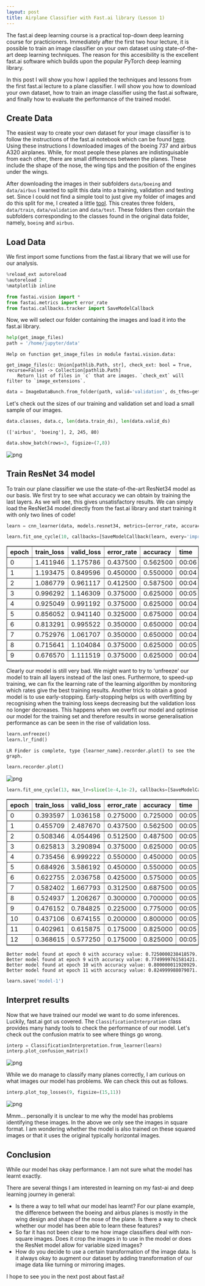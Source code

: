 ```yaml
---
layout: post
title: Airplane Classifier with Fast.ai library (Lesson 1)
---
```


The fast.ai deep learning course is a practical top-down deep learning course for practicioners. Immediately after the first two hour lecture, it is possible to train an image classifier on your own dataset using state-of-the-art deep learning techniques. The reason for this accesibility is the excellent fast.ai software which builds upon the popular PyTorch deep learning library. 

In this post I will show you how I applied the techniques and lessons from the first fast.ai lecture to a plane classifier. I will show you how to download your own dataset, how to train an image classifier using the fast.ai software, and finally how to evaluate the performance of the trained model.

## Create Data

The easiest way to create your own dataset for your image classifier is to follow the instructions of the fast.ai notebook which can be found [here](https://github.com/fastai/course-v3/blob/master/nbs/dl1/lesson2-download.ipynb). Using these instructions I downloaded images of the boeing 737 and airbus A320 airplanes. While, for most people these planes are indistinguisable from each other, there are small differences between the planes. These include the shape of the nose, the wing tips and the position of the engines under the wings.

After downloading the images in their subfolders `data/boeing` and `data/airbus` I wanted to split this data into a training, validation and testing set. Since I could not find a simple tool to just give my folder of images and do this split for me, I created a little [tool](https://github.com/markkvdb/data-splitter). This creates three folders, `data/train`, `data/validation` and `data/test`. These folders then contain the subfolders corresponding to the classes found in the original data folder, namely, `boeing` and `airbus`.

## Load Data

We first import some functions from the fast.ai library that we will use for our analysis.


```python
%reload_ext autoreload
%autoreload 2
%matplotlib inline
```


```python
from fastai.vision import *
from fastai.metrics import error_rate
from fastai.callbacks.tracker import SaveModelCallback
```

Now, we will select our folder containing the images and load it into the fast.ai library.


```python
help(get_image_files)
path = '/home/jupyter/data'
```

    Help on function get_image_files in module fastai.vision.data:
    
    get_image_files(c: Union[pathlib.Path, str], check_ext: bool = True, recurse=False) -> Collection[pathlib.Path]
        Return list of files in `c` that are images. `check_ext` will filter to `image_extensions`.
    



```python
data = ImageDataBunch.from_folder(path, valid='validation', ds_tfms=get_transforms(), size=224).normalize(imagenet_stats)
```

Let's check out the sizes of our training and validation set and load a small sample of our images.


```python
data.classes, data.c, len(data.train_ds), len(data.valid_ds)
```




    (['airbus', 'boeing'], 2, 245, 80)




```python
data.show_batch(rows=3, figsize=(7,8))
```


![png](../img/fastai-lesson1/output_8_0.png)


## Train ResNet 34 model

To train our plane classifier we use the state-of-the-art ResNet34 model as our basis. We first try to see what accuracy we can obtain by training the last layers. As we will see, this gives unsatisfactory results. We can simply load the ResNet34 model directly from the fast.ai library and start training it with only two lines of code!


```python
learn = cnn_learner(data, models.resnet34, metrics=[error_rate, accuracy])
```


```python
learn.fit_one_cycle(10, callbacks=[SaveModelCallback(learn, every='improvement', monitor='accuracy', name='model')])
```


<table border="1" class="dataframe">
  <thead>
    <tr style="text-align: left;">
      <th>epoch</th>
      <th>train_loss</th>
      <th>valid_loss</th>
      <th>error_rate</th>
      <th>accuracy</th>
      <th>time</th>
    </tr>
  </thead>
  <tbody>
    <tr>
      <td>0</td>
      <td>1.411946</td>
      <td>1.175786</td>
      <td>0.437500</td>
      <td>0.562500</td>
      <td>00:06</td>
    </tr>
    <tr>
      <td>1</td>
      <td>1.193475</td>
      <td>0.849596</td>
      <td>0.450000</td>
      <td>0.550000</td>
      <td>00:04</td>
    </tr>
    <tr>
      <td>2</td>
      <td>1.086779</td>
      <td>0.961117</td>
      <td>0.412500</td>
      <td>0.587500</td>
      <td>00:04</td>
    </tr>
    <tr>
      <td>3</td>
      <td>0.996292</td>
      <td>1.146309</td>
      <td>0.375000</td>
      <td>0.625000</td>
      <td>00:05</td>
    </tr>
    <tr>
      <td>4</td>
      <td>0.925049</td>
      <td>0.991192</td>
      <td>0.375000</td>
      <td>0.625000</td>
      <td>00:04</td>
    </tr>
    <tr>
      <td>5</td>
      <td>0.856052</td>
      <td>0.941140</td>
      <td>0.325000</td>
      <td>0.675000</td>
      <td>00:04</td>
    </tr>
    <tr>
      <td>6</td>
      <td>0.813291</td>
      <td>0.995522</td>
      <td>0.350000</td>
      <td>0.650000</td>
      <td>00:04</td>
    </tr>
    <tr>
      <td>7</td>
      <td>0.752976</td>
      <td>1.061707</td>
      <td>0.350000</td>
      <td>0.650000</td>
      <td>00:04</td>
    </tr>
    <tr>
      <td>8</td>
      <td>0.715641</td>
      <td>1.104084</td>
      <td>0.375000</td>
      <td>0.625000</td>
      <td>00:05</td>
    </tr>
    <tr>
      <td>9</td>
      <td>0.676570</td>
      <td>1.111519</td>
      <td>0.375000</td>
      <td>0.625000</td>
      <td>00:04</td>
    </tr>
  </tbody>
</table>


Clearly our model is still very bad. We might want to try to 'unfreeze' our model to train all layers instead of the last ones. Furthermore, to speed-up training, we can fix the learning rate of the learning algorithm by monitoring which rates give the best training results. Another trick to obtain a good model is to use early-stopping. Early-stopping helps us with overfitting by recognising when the training loss keeps decreasing but the validation loss no longer decreases. This happens when we overfit our model and optimise our model for the training set and therefore results in worse generalisation performance as can be seen in the rise of validation loss.


```python
learn.unfreeze()
learn.lr_find()
```





    LR Finder is complete, type {learner_name}.recorder.plot() to see the graph.



```python
learn.recorder.plot()
```


![png](../img/fastai-lesson1/output_14_0.png)



```python
learn.fit_one_cycle(13, max_lr=slice(1e-4,1e-2), callbacks=[SaveModelCallback(learn, every='improvement', monitor='accuracy', name='model')])
```


<table border="1" class="dataframe">
  <thead>
    <tr style="text-align: left;">
      <th>epoch</th>
      <th>train_loss</th>
      <th>valid_loss</th>
      <th>error_rate</th>
      <th>accuracy</th>
      <th>time</th>
    </tr>
  </thead>
  <tbody>
    <tr>
      <td>0</td>
      <td>0.393597</td>
      <td>1.036158</td>
      <td>0.275000</td>
      <td>0.725000</td>
      <td>00:05</td>
    </tr>
    <tr>
      <td>1</td>
      <td>0.455709</td>
      <td>2.487670</td>
      <td>0.437500</td>
      <td>0.562500</td>
      <td>00:05</td>
    </tr>
    <tr>
      <td>2</td>
      <td>0.508346</td>
      <td>4.054496</td>
      <td>0.512500</td>
      <td>0.487500</td>
      <td>00:05</td>
    </tr>
    <tr>
      <td>3</td>
      <td>0.625813</td>
      <td>3.290894</td>
      <td>0.375000</td>
      <td>0.625000</td>
      <td>00:05</td>
    </tr>
    <tr>
      <td>4</td>
      <td>0.735456</td>
      <td>6.999222</td>
      <td>0.550000</td>
      <td>0.450000</td>
      <td>00:05</td>
    </tr>
    <tr>
      <td>5</td>
      <td>0.684926</td>
      <td>3.586192</td>
      <td>0.450000</td>
      <td>0.550000</td>
      <td>00:05</td>
    </tr>
    <tr>
      <td>6</td>
      <td>0.622755</td>
      <td>2.036758</td>
      <td>0.425000</td>
      <td>0.575000</td>
      <td>00:05</td>
    </tr>
    <tr>
      <td>7</td>
      <td>0.582402</td>
      <td>1.667793</td>
      <td>0.312500</td>
      <td>0.687500</td>
      <td>00:05</td>
    </tr>
    <tr>
      <td>8</td>
      <td>0.524937</td>
      <td>1.206267</td>
      <td>0.300000</td>
      <td>0.700000</td>
      <td>00:05</td>
    </tr>
    <tr>
      <td>9</td>
      <td>0.476152</td>
      <td>0.784825</td>
      <td>0.225000</td>
      <td>0.775000</td>
      <td>00:05</td>
    </tr>
    <tr>
      <td>10</td>
      <td>0.437106</td>
      <td>0.674155</td>
      <td>0.200000</td>
      <td>0.800000</td>
      <td>00:05</td>
    </tr>
    <tr>
      <td>11</td>
      <td>0.402961</td>
      <td>0.615875</td>
      <td>0.175000</td>
      <td>0.825000</td>
      <td>00:05</td>
    </tr>
    <tr>
      <td>12</td>
      <td>0.368615</td>
      <td>0.577250</td>
      <td>0.175000</td>
      <td>0.825000</td>
      <td>00:05</td>
    </tr>
  </tbody>
</table>


    Better model found at epoch 0 with accuracy value: 0.7250000238418579.
    Better model found at epoch 9 with accuracy value: 0.7749999761581421.
    Better model found at epoch 10 with accuracy value: 0.800000011920929.
    Better model found at epoch 11 with accuracy value: 0.824999988079071.



```python
learn.save('model-1')
```

## Interpret results

Now that we have trained our model we want to do some inferences. Luckily, fast.ai got us covered. The `ClassificationInterpration` class provides many handy tools to check the performance of our model. Let's check out the confusion matrix to see where things go wrong.


```python
interp = ClassificationInterpretation.from_learner(learn)
interp.plot_confusion_matrix()
```


![png](../img/fastai-lesson1/output_18_0.png)


While we do manage to classify many planes correctly, I am curious on what images our model has problems. We can check this out as follows.


```python
interp.plot_top_losses(9, figsize=(15,11))
```


![png](../img/fastai-lesson1/output_20_0.png)


Mmm... personally it is unclear to me why the model has problems identifying these images. In the above we only see the images in square format. I am wondering whether the model is also trained on these squared images or that it uses the original typically horizontal images.

## Conclusion

While our model has okay performance. I am not sure what the model has learnt exactly. 

There are several things I am interested in learning on my fast-ai and deep learning journey in general:
 - Is there a way to tell what our model has learnt? For our plane example, the difference between the boeing and airbus planes is mostly in the wing design and shape of the nose of the plane. Is there a way to check whether our model has been able to learn these features?
 - So far it has not been clear to me how image classifiers deal with non-square images. Does it crop the images in to use in the model or does the ResNet model allow for variable sized images?
 - How do you decide to use a certain transformation of the image data. Is it always okay to augment our dataset by adding transformation of our image data like turning or mirroring images.

I hope to see you in the next post about fast.ai!

